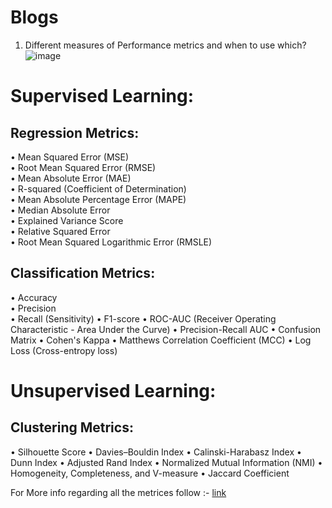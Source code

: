 # Blogs

1) Different measures of Performance metrics and when to use which?
   ![image](https://github.com/LetsDoIt298/Blogs/assets/90137904/042042ea-68c0-446d-b8ff-44dc8f608f60)



# Supervised Learning:
## Regression Metrics:
•	Mean Squared Error (MSE) <br>
•	Root Mean Squared Error (RMSE) <br>
•	Mean Absolute Error (MAE) <br>
•	R-squared (Coefficient of Determination) <br>
•	Mean Absolute Percentage Error (MAPE) <br>
•	Median Absolute Error <br>
•	Explained Variance Score <br>
•	Relative Squared Error <br>
•	Root Mean Squared Logarithmic Error (RMSLE)
## Classification Metrics:
•	Accuracy <br>
•	Precision <br>
•	Recall (Sensitivity)
•	F1-score
•	ROC-AUC (Receiver Operating Characteristic - Area Under the Curve)
•	Precision-Recall AUC
•	Confusion Matrix
•	Cohen's Kappa
•	Matthews Correlation Coefficient (MCC)
•	Log Loss (Cross-entropy loss)
# Unsupervised Learning:
## Clustering Metrics:
•	Silhouette Score
•	Davies–Bouldin Index
•	Calinski-Harabasz Index
•	Dunn Index
•	Adjusted Rand Index
•	Normalized Mutual Information (NMI)
•	Homogeneity, Completeness, and V-measure
•	Jaccard Coefficient


For More info regarding all the metrices follow :-
[link](https://neptune.ai/blog/performance-metrics-in-machine-learning-complete-guide)
